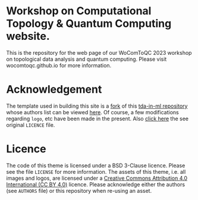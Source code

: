 # Workshop on Computational Topology & Quantum Computing website.


This is the repository for the web page of our WoComToQC 2023 workshop on topological data analysis and quantum computing. Please visit wocomtoqc.github.io for more information.



# Acknowledgement
The template used in building this site is a [fork](https://github.com/tda-in-ml/tda-in-ml.github.io/fork) of this [tda-in-ml repository](https://github.com/tda-in-ml/tda-in-ml.github.io) whose authors list can be viewed [here](https://github.com/tda-in-ml/tda-in-ml.github.io/blob/master/AUTHORS). Of course, a few modifications regarding `logo`, etc have been made in the present. Also [click here](https://github.com/tda-in-ml/tda-in-ml.github.io/blob/master/LICENSE) the see original `LICENCE` file.



# Licence

The code of this theme is licensed under a BSD 3-Clause licence. Please
see the file `LICENSE` for more information. The assets of this theme,
i.e. all images and logos, are licensed under a [Creative Commons Attribution
4.0 International (CC BY 4.0)](https://creativecommons.org/licenses/by/4.0/) licence.
Please acknowledge either the authors (see `AUTHORS` file) or this repository
when re-using an asset.
